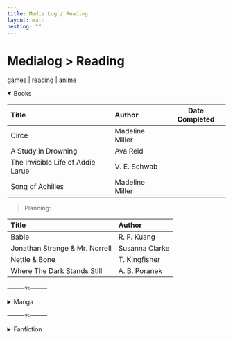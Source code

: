 ```yaml
---
title: Media Log / Reading
layout: main
nesting: ""
---
```


# Medialog > Reading

[games](games.html) | [reading]() | [anime](anime.html)

<details open>
<summary>Books</summary>

| Title                                | Author            | Date Completed  |
|:-------------------------------------|:------------------|-----------------|
| Circe                                |Madeline Miller    ||
| A Study in Drowning                  |Ava Reid           ||
| The Invisible Life of Addie Larue    |V. E. Schwab       ||
| Song of Achilles                     |Madeline Miller    ||

> Planning:

| Title                                | Author            |
|:-------------------------------------|:------------------|
| Bable                                |R. F. Kuang        |
| Jonathan Strange & Mr. Norrell       |Susanna Clarke     |
| Nettle & Bone                        |T. Kingfisher      |
| Where The Dark Stands Still          |A. B. Poranek      |

</details>



</details>

────୨ৎ────

<details >
<summary>Manga</summary>

+ Dorohedoro

</details>

────୨ৎ────

<details >
<summary>Fanfiction</summary>

+ fic here


</details>